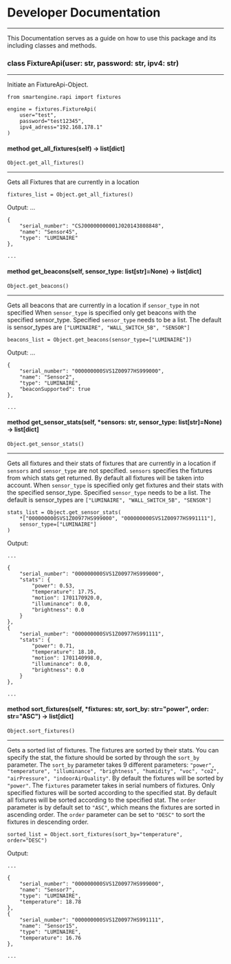 # Developer Documentation
---
This Documentation serves as a guide on how to use this package and its including classes and methods.


### class FixtureApi(user: str, password: str, ipv4: str)
---
Initiate an FixtureApi-Object.

    from smartengine.rapi import fixtures

    engine = fixtures.FixtureApi(
        user="test", 
        password="test12345", 
        ipv4_adress="192.168.178.1"
    )

#### method get_all_fixtures(self) -> list[dict]
`Object.get_all_fixtures()`

---
Gets all Fixtures that are currently in a location

    fixtures_list = Object.get_all_fixtures() 

Output: 
    ...

    {
        "serial_number": "CSJ00000000001J020143808848",
        "name": "Sensor45",
        "type": "LUMINAIRE"
    },

    ...

#### method get_beacons(self, sensor_type: list[str]=None) -> list[dict]
`Object.get_beacons()`

---
Gets all beacons that are currently in a location if `sensor_type` in not specified
When `sensor_type` is specified only get beacons with the specified sensor_type.
Specified `sensor_type` needs to be a list. The default is sensor_types are `["LUMINAIRE", "WALL_SWITCH_5B", "SENSOR"]`

    beacons_list = Object.get_beacons(sensor_type=["LUMINAIRE"])

Output: 
    ...

    {
        "serial_number": "000000000SVS1Z00977HS999000",
        "name": "Sensor2",
        "type": "LUMINAIRE",
        "beaconSupported": true
    },

    ...

#### method get_sensor_stats(self, *sensors: str, sensor_type: list[str]=None) -> list[dict]
`Object.get_sensor_stats()`

---
Gets all fixtures and their stats of fixtures that are currently in a location if `sensors` and `sensor_type` are not specified. `sensors` specifies the fixtures from which stats get returned. By default all fixtures will be taken into account. When `sensor_type` is specified only get fixtures and their stats with the specified sensor_type. Specified `sensor_type` needs to be a list. The default is sensor_types are `["LUMINAIRE", "WALL_SWITCH_5B", "SENSOR"]`

    stats_list = Object.get_sensor_stats(
        *["000000000SVS1Z00977HS999000", "000000000SVS1Z00977HS991111"], 
        sensor_type=["LUMINAIRE"]
    )

Output: 
    
    ...

    {
        "serial_number": "000000000SVS1Z00977HS999000",
        "stats": {
            "power": 0.53,
            "temperature": 17.75,
            "motion": 1701170920.0,
            "illuminance": 0.0,
            "brightness": 0.0
        }
    },
    {
        "serial_number": "000000000SVS1Z00977HS991111",
        "stats": {
            "power": 0.71,
            "temperature": 18.10,
            "motion": 1701140998.0,
            "illuminance": 0.0,
            "brightness": 0.0
        }
    },
    
    ...


#### method sort_fixtures(self, *fixtures: str, sort_by: str="power", order: str="ASC") -> list[dict]
`Object.sort_fixtures()`

---
Gets a sorted list of fixtures. The fixtures are sorted by their stats. You can specify the stat, the fixture should be sorted by through the `sort_by` parameter. The `sort_by` parameter takes 9 different parameters:  `"power", "temperature", "illuminance", "brightness", "humidity", "voc", "co2", "airPressure", "indoorAirQuality"`.
By default the fixtures will be sorted by `"power"`.
The `fixtures` parameter takes in serial numbers of fixtures. Only specified fixtures will be sorted according to the specified stat. By default all fixtures will be sorted according to the specified stat. The `order` parameter is by default set to `"ASC"`, which means the fixtures are sorted in ascending order. The `order` parameter can be set to `"DESC"` to sort the fixtures in descending order.

    sorted_list = Object.sort_fixtures(sort_by="temperature", order="DESC")


Output:

    ...

    {
        "serial_number": "000000000SVS1Z00977HS999000",
        "name": "Sensor7",
        "type": "LUMINAIRE",
        "temperature": 18.78
    },
    {
        "serial_number": "000000000SVS1Z00977HS991111",
        "name": "Sensor15",
        "type": "LUMINAIRE",
        "temperature": 16.76
    },

    ...

